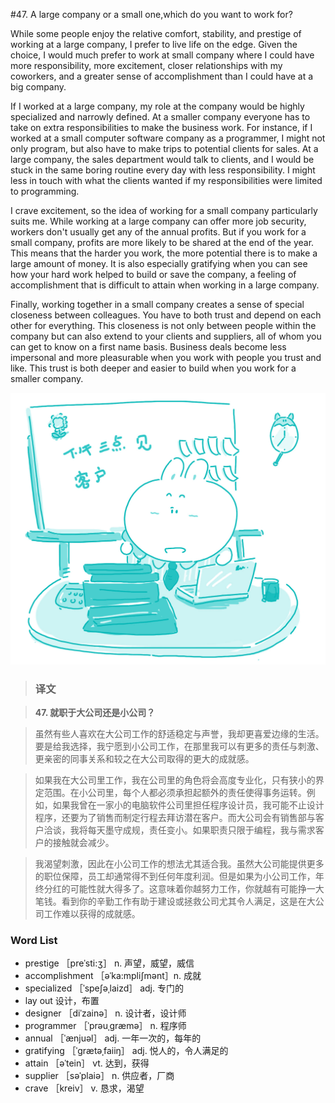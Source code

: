#47. A large company or a small one,which do you want to work for?

While some people enjoy the relative comfort, stability, and prestige of working at a large company, I prefer to live life on the edge. Given the choice, I would much prefer to work at small company where I could have more responsibility, more excitement, closer relationships with my coworkers, and a greater sense of accomplishment than I could have at a big company.

If I worked at a large company, my role at the company would be highly specialized and narrowly defined. At a smaller company everyone has to take on extra responsibilities to make the business work. For instance, if I worked at a small computer software company as a programmer, I might not only program, but also have to make trips to potential clients for sales. At a large company, the sales department would talk to clients, and I would be stuck in the same boring routine every day with less responsibility. I might less in touch with what the clients wanted if my responsibilities were limited to programming.

I crave excitement, so the idea of working for a small company particularly suits me. While working at a large company can offer more job security, workers don't usually get any of the annual profits. But if you work for a small company, profits are more likely to be shared at the end of the year. This means that the harder you work, the more potential there is to make a large amount of money. It is also especially gratifying when you can see how your hard work helped to build or save the company, a feeling of accomplishment that is difficult to attain when working in a large company.

Finally, working together in a small company creates a sense of special closeness between colleagues. You have to both trust and depend on each other for everything. This closeness is not only between people within the company but can also extend to your clients and suppliers, all of whom you can get to know on a first name basis. Business deals become less impersonal and more pleasurable when you work with people you trust and like. This trust is both deeper and easier to build when you work for a smaller company.

![](images/TOEFL-iBT-High-Score-Essays-047.jpg)

> ### 译文

> **47. 就职于大公司还是小公司？**

> 虽然有些人喜欢在大公司工作的舒适稳定与声誉，我却更喜爱边缘的生活。要是给我选择，我宁愿到小公司工作，在那里我可以有更多的责任与刺激、更亲密的同事关系和较之在大公司取得的更大的成就感。

> 如果我在大公司里工作，我在公司里的角色将会高度专业化，只有狭小的界定范围。在小公司里，每个人都必须承担起额外的责任使得事务运转。例如，如果我曾在一家小的电脑软件公司里担任程序设计员，我可能不止设计程序，还要为了销售而制定行程去拜访潜在客户。而大公司会有销售部与客户洽谈，我将每天墨守成规，责任变小。如果职责只限于编程，我与需求客户的接触就会减少。

> 我渴望刺激，因此在小公司工作的想法尤其适合我。虽然大公司能提供更多的职位保障，员工却通常得不到任何年度利润。但是如果为小公司工作，年终分红的可能性就大得多了。这意味着你越努力工作，你就越有可能挣一大笔钱。看到你的辛勤工作有助于建设或拯救公司尤其令人满足，这是在大公司工作难以获得的成就感。

### Word List

 * prestige ［preˈsti:ʒ］ n. 声望，威望，威信
 * accomplishment ［əˈka:mpliʃmənt］n. 成就
 * specialized ［ˈspeʃəˌlaizd］ adj. 专门的
 * lay out 设计，布置
 * designer ［diˈzainə］ n. 设计者，设计师
 * programmer ［ˈprəuˌgræmə］ n. 程序师
 * annual ［ˈænjuəl］ adj. 一年一次的，每年的
 * gratifying ［ˈgrætəˌfaiiŋ］ adj. 悦人的，令人满足的
 * attain ［əˈtein］ vt. 达到，获得
 * supplier ［səˈplaiə］ n. 供应者，厂商
 * crave ［kreiv］ v. 恳求，渴望
